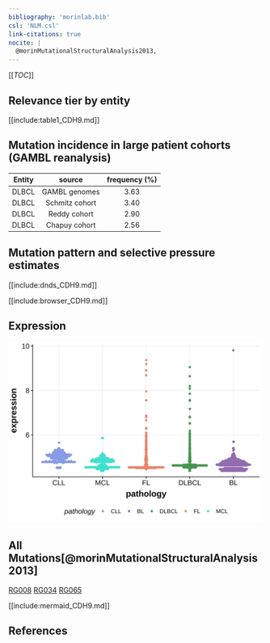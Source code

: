 ```yaml
---
bibliography: 'morinlab.bib'
csl: 'NLM.csl'
link-citations: true
nocite: |
  @morinMutationalStructuralAnalysis2013, 
---
```

[[_TOC_]]



## Relevance tier by entity

[[include:table1_CDH9.md]]

## Mutation incidence in large patient cohorts (GAMBL reanalysis)

|Entity|source        |frequency (%)|
|:------:|:--------------:|:-------------:|
|DLBCL |GAMBL genomes |3.63         |
|DLBCL |Schmitz cohort|3.40         |
|DLBCL |Reddy cohort  |2.90         |
|DLBCL |Chapuy cohort |2.56         |

## Mutation pattern and selective pressure estimates

[[include:dnds_CDH9.md]]




[[include:browser_CDH9.md]]

## Expression
![](images/gene_expression/CDH9_by_pathology.svg)
<!-- ORIGIN: morinMutationalStructuralAnalysis2013 -->
<!-- DLBCL: morinMutationalStructuralAnalysis2013 -->

## All Mutations[@morinMutationalStructuralAnalysis2013]

[RG008](https://www.bcgsc.ca/downloads/morinlab/GAMBL/Morin_2013/RG008.html)
[RG034](https://www.bcgsc.ca/downloads/morinlab/GAMBL/Morin_2013/RG034.html)
[RG065](https://www.bcgsc.ca/downloads/morinlab/GAMBL/Morin_2013/RG065.html)

[[include:mermaid_CDH9.md]]

## References
